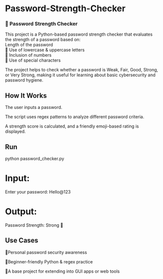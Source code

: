 # Password-Strength-Checker
### 🔐 Password Strength Checker  

This project is a Python-based password strength checker that evaluates the strength of a password based on:  
Length of the password  
🔹 Use of lowercase &amp; uppercase letters  
🔹 Inclusion of numbers  
🔹 Use of special characters

The project helps to check whether a password is Weak, Fair, Good, Strong, or Very Strong, making it useful for learning about basic cybersecurity and password hygiene.

##  How It Works 

The user inputs a password.

The script uses regex patterns to analyze different password criteria.

A strength score is calculated, and a friendly emoji-based rating is displayed.

##  Run
python password_checker.py


# Input:

Enter your password: Hello@123


# Output:

Password Strength: Strong 💪

##  Use Cases

🔹Personal password security awareness

🔹Beginner-friendly Python & regex practice

🔹A base project for extending into GUI apps or web tools

